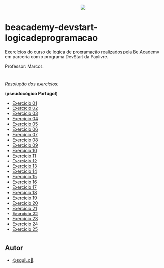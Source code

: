 <p align="center">
<img src="https://www.beacademy.com.br/wp-content/uploads/2019/11/Logo-Topo.png">
</p>

# beacademy-devstart-logicadeprogramacao

Exercícios do curso de logica de programação realizados pela Be.Academy em parceria com o programa DevStart da Paylivre.

Professor: Marcos.

#

*Resolução dos exercícios:*

(**pseudocógico Portugol**)


- [Exercício 01](./exercicio1-aula-03.ALG)
- [Exercicio 02](./exercicio2-aula-04.ALG)
- [Exercicio 03](./exercicio3-aula-05.ALG)
- [Exercicio 04](./exercicio4-aula-05.ALG)
- [Exercicio 05](./exercicio5-aula-06.ALG)
- [Exercicio 06](./exercicio6-aula-06.ALG)
- [Exercicio 07](./exercicio7-aula-06.ALG)
- [Exercicio 08](./exercicio8-aula-07.ALG)
- [Exercicio 09](./exercicio9-aula-07.ALG)
- [Exercicio 10](./exercicio10-aula-08.ALG)
- [Exercicio 11](./exercicio11-aula-08.ALG)
- [Exercicio 12](./exercicio12-aula-08.ALG)
- [Exercicio 13](./exercicio13-aula-08.ALG)
- [Exercicio 14](./exercicio14-aula-09.ALG)
- [Exercicio 15](./exercicio15-aula-09.ALG)
- [Exercicio 16](./exercicio16-aula-09.ALG)
- [Exercicio 17](./exercicio17-aula-09.ALG)
- [Exercicio 18](./exercicio18-aula-10.ALG)
- [Exercicio 19](./exercicio19-aula-10.ALG)
- [Exercicio 20](./exercicio20-aula-10.ALG)
- [Exercicio 21](./exercicio21-aula-11.ALG)
- [Exercicio 22](./exercicio22-aula-11.ALG)
- [Exercicio 23](./exercicio23-aula-11.ALG)
- [Exercicio 24](./exercicio24-aula-12.ALG)
- [Exercicio 25](./exercicio25-aula-12.ALG)

#

## Autor

- [@sguiLo🤠](https://github.com/sguiLo).
